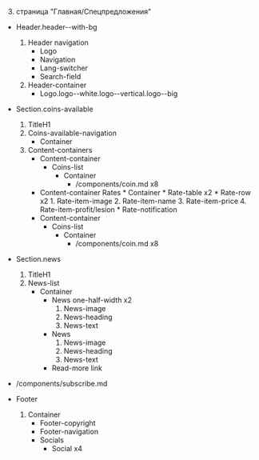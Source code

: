 3. страница "Главная/Спецпредложения"
  * Header.header--with-bg
    1. Header navigation
        * Logo 
        * Navigation
        * Lang-switcher
        * Search-field
    2. Header-container
        * Logo.logo--white.logo--vertical.logo--big
  * Section.coins-available
      1. TitleH1
      2. Coins-available-navigation
          * Container
      3. Content-containers
          * Content-container
              * Coins-list 
                  * Container
                      * /components/coin.md x8
          * Content-container
              Rates
                  * Container
                      * Rate-table x2
                          * Rate-row x2
                              1. Rate-item-image
                              2. Rate-item-name
                              3. Rate-item-price
                              4. Rate-item-profit/lesion
                      * Rate-notification
          * Content-container
              * Coins-list
                  * Container
                      * /components/coin.md x8
  * Section.news
    1. TitleH1
    2. News-list
        * Container
          * News one-half-width x2
              1. News-image
              2. News-heading
              3. News-text
          * News
              1. News-image
              2. News-heading
              3. News-text
          * Read-more link
  * /components/subscribe.md

  * Footer
    1. Container
        * Footer-copyright
        * Footer-navigation
        * Socials
            * Social x4
